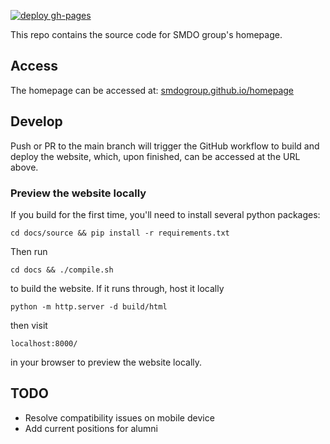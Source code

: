 [![deploy gh-pages](https://github.com/smdogroup/smdo-homepage/actions/workflows/deploy.yml/badge.svg)](https://github.com/smdogroup/smdo-homepage/actions/workflows/deploy.yml)

This repo contains the source code for SMDO group's homepage.

## Access
The homepage can be accessed at: [smdogroup.github.io/homepage](https://smdogroup.github.io/homepage)



## Develop
Push or PR to the main branch will trigger the GitHub workflow to build and
deploy the website, which, upon finished, can be accessed at the URL above.


### Preview the website locally
If you build for the first time, you'll need to install several python packages:
```
cd docs/source && pip install -r requirements.txt
```
Then run
```
cd docs && ./compile.sh
```
to build the website.
If it runs through, host it locally
```
python -m http.server -d build/html
```
then visit
```
localhost:8000/
```
in your browser to preview the website locally.


## TODO
- Resolve compatibility issues on mobile device
- Add current positions for alumni
